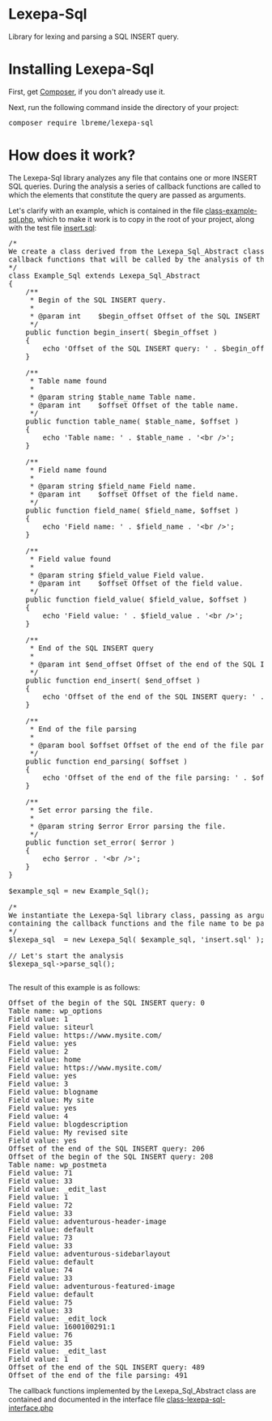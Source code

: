 # Lexepa-Sql
Library for lexing and parsing a SQL INSERT query.

<h1>Installing Lexepa-Sql</h1>
<p>First, get <a href="https://getcomposer.org/download/">Composer</a>, if you don't already use it.</p>
<p>Next, run the following command inside the directory of your project:</p>
<pre>composer require lbreme/lexepa-sql</pre>

<h1>How does it work?</h1>
<p>The Lexepa-Sql library analyzes any file that contains one or more INSERT SQL queries. During the analysis a series of callback functions are called to which the elements that constitute the query are passed as arguments.</p>

<p>Let's clarify with an example, which is contained in the file <a href="https://github.com/lbreme/lexepa-sql/blob/main/class-example-sql.php">class-example-sql.php</a>, which to make it work is to copy in the root of your project, along with the test file <a href="https://github.com/lbreme/lexepa-sql/blob/main/insert.sql">insert.sql</a>:</p>

<pre>
/*
We create a class derived from the Lexepa_Sql_Abstract class, which implements all the
callback functions that will be called by the analysis of the SQL INSERT query
*/
class Example_Sql extends Lexepa_Sql_Abstract
{
	/**
	 * Begin of the SQL INSERT query.
	 *
	 * @param int    $begin_offset Offset of the SQL INSERT query.
	 */
	public function begin_insert( $begin_offset )
	{
		echo 'Offset of the SQL INSERT query: ' . $begin_offset . '&lt;br /&gt;';
	}

	/**
	 * Table name found
	 *
	 * @param string $table_name Table name.
	 * @param int    $offset Offset of the table name.
	 */
	public function table_name( $table_name, $offset )
	{
		echo 'Table name: ' . $table_name . '&lt;br /&gt;';
	}

	/**
	 * Field name found
	 *
	 * @param string $field_name Field name.
	 * @param int    $offset Offset of the field name.
	 */
	public function field_name( $field_name, $offset )
	{
		echo 'Field name: ' . $field_name . '&lt;br /&gt;';
	}

	/**
	 * Field value found
	 *
	 * @param string $field_value Field value.
	 * @param int    $offset Offset of the field value.
	 */
	public function field_value( $field_value, $offset )
	{
		echo 'Field value: ' . $field_value . '&lt;br /&gt;';
	}

	/**
	 * End of the SQL INSERT query
	 *
	 * @param int $end_offset Offset of the end of the SQL INSERT query.
	 */
	public function end_insert( $end_offset )
	{
		echo 'Offset of the end of the SQL INSERT query: ' . $end_offset . '&lt;br /&gt;';
	}

	/**
	 * End of the file parsing
	 *
	 * @param bool $offset Offset of the end of the file parsing.
	 */
	public function end_parsing( $offset )
	{
		echo 'Offset of the end of the file parsing: ' . $offset . '&lt;br /&gt;';
	}

	/**
	 * Set error parsing the file.
	 *
	 * @param string $error Error parsing the file.
	 */
	public function set_error( $error )
	{
		echo $error . '&lt;br /&gt;';
	}
}

$example_sql = new Example_Sql();

/*
We instantiate the Lexepa-Sql library class, passing as arguments the $example_sql object
containing the callback functions and the file name to be parsed
*/
$lexepa_sql  = new Lexepa_Sql( $example_sql, 'insert.sql' );

// Let's start the analysis
$lexepa_sql->parse_sql();

</pre>

<p>The result of this example is as follows:</p>

<pre>
Offset of the begin of the SQL INSERT query: 0
Table name: wp_options
Field value: 1
Field value: siteurl
Field value: https://www.mysite.com/
Field value: yes
Field value: 2
Field value: home
Field value: https://www.mysite.com/
Field value: yes
Field value: 3
Field value: blogname
Field value: My site
Field value: yes
Field value: 4
Field value: blogdescription
Field value: My revised site
Field value: yes
Offset of the end of the SQL INSERT query: 206
Offset of the begin of the SQL INSERT query: 208
Table name: wp_postmeta
Field value: 71
Field value: 33
Field value: _edit_last
Field value: 1
Field value: 72
Field value: 33
Field value: adventurous-header-image
Field value: default
Field value: 73
Field value: 33
Field value: adventurous-sidebarlayout
Field value: default
Field value: 74
Field value: 33
Field value: adventurous-featured-image
Field value: default
Field value: 75
Field value: 33
Field value: _edit_lock
Field value: 1600100291:1
Field value: 76
Field value: 35
Field value: _edit_last
Field value: 1
Offset of the end of the SQL INSERT query: 489
Offset of the end of the file parsing: 491
</pre>

<p>The callback functions implemented by the Lexepa_Sql_Abstract class are contained and documented in the interface file <a href="https://github.com/lbreme/lexepa-sql/blob/main/src/class-lexepa-sql-interface.php">class-lexepa-sql-interface.php</a></p>
